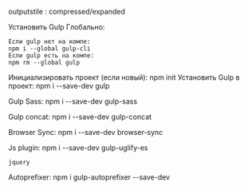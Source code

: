 outputstile : compressed/expanded


Установить Gulp Глобально:

    Если gulp нет на компе:
    npm i --global gulp-cli
    Если gulp есть на компе:
    npm rm --global gulp

Инициализировать проект (если новый):
    npm init
Установить Gulp в проект:
    npm i --save-dev gulp

Gulp Sass:
    npm i --save-dev gulp-sass

Gulp concat:
    npm i --save-dev gulp-concat

Browser Sync:
    npm i --save-dev browser-sync

Js plugin:
    npm i --save-dev gulp-uglify-es
    
    jquery

Autoprefixer:
    npm i gulp-autoprefixer --save-dev
